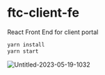 # ftc-client-fe
React Front End for client portal

```bash
yarn install
yarn start
```

![Untitled-2023-05-19-1032](https://github.com/Transitional-Legal/ftc-client-fe/assets/8411406/4f5bf161-dd49-4f29-b20c-bbcad4bfd238)
